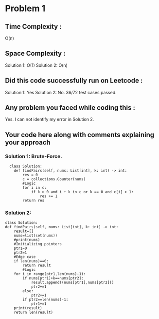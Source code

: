 # Problem 1
## Time Complexity :
O(n)

## Space Complexity :
Solution 1: O(1)
Solution 2: O(n)

## Did this code successfully run on Leetcode :
Solution 1: Yes
Solution 2: No. 36/72 test cases passed.

## Any problem you faced while coding this :
Yes. I can not identify my error in Solution 2.

## Your code here along with comments explaining your approach
### Solution 1: Brute-Force.
      class Solution:
        def findPairs(self, nums: List[int], k: int) -> int:
            res = 0
            c = collections.Counter(nums)
            #Logic
            for i in c:
                if k > 0 and i + k in c or k == 0 and c[i] > 1:
                    res += 1
            return res

### Solution 2:
    class Solution:
    def findPairs(self, nums: List[int], k: int) -> int:
        result=[]
        nums=list(set(nums))
        #print(nums)
        #Initializing pointers
        ptr1=0
        ptr2=1
        #Edge case
        if len(nums)==0:
            return result
            #Logic
        for i in range(ptr1,len(nums)-1):
            if nums[ptr1]+k==nums[ptr2]:
                result.append((nums[ptr1],nums[ptr2]))
                ptr2+=1
            else:
                ptr2+=1
            if ptr2==len(nums)-1:
                ptr1+=1
        print(result)
        return len(result)

